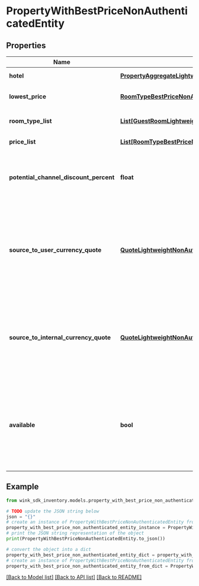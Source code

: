# PropertyWithBestPriceNonAuthenticatedEntity


## Properties

Name | Type | Description | Notes
------------ | ------------- | ------------- | -------------
**hotel** | [**PropertyAggregateLightweightNonAuthenticatedEntity**](PropertyAggregateLightweightNonAuthenticatedEntity.md) | Property details | 
**lowest_price** | [**RoomTypeBestPriceNonAuthenticatedEntity**](RoomTypeBestPriceNonAuthenticatedEntity.md) | Best-priced room at property | 
**room_type_list** | [**List[GuestRoomLightweightNonAuthenticatedEntity]**](GuestRoomLightweightNonAuthenticatedEntity.md) | Unique property room types | 
**price_list** | [**List[RoomTypeBestPriceNonAuthenticatedEntity]**](RoomTypeBestPriceNonAuthenticatedEntity.md) | Best-priced room types | 
**potential_channel_discount_percent** | **float** | The potential discount the user is entitled to if user is a member / authenticated. | 
**source_to_user_currency_quote** | [**QuoteLightweightNonAuthenticatedEntity**](QuoteLightweightNonAuthenticatedEntity.md) | Exchange rate quote between the property&#39;s source currency and the user&#39;s desired currency that was used to populate price. | 
**source_to_internal_currency_quote** | [**QuoteLightweightNonAuthenticatedEntity**](QuoteLightweightNonAuthenticatedEntity.md) | Exchange rate quote between the property&#39;s source currency and the user&#39;s currency that was used to populate price. | 
**available** | **bool** | Flag to indicate whether this blocking is available or not. This data point is identifier to the available flag on the &#x60;price&#x60; child data point. | [optional] 

## Example

```python
from wink_sdk_inventory.models.property_with_best_price_non_authenticated_entity import PropertyWithBestPriceNonAuthenticatedEntity

# TODO update the JSON string below
json = "{}"
# create an instance of PropertyWithBestPriceNonAuthenticatedEntity from a JSON string
property_with_best_price_non_authenticated_entity_instance = PropertyWithBestPriceNonAuthenticatedEntity.from_json(json)
# print the JSON string representation of the object
print(PropertyWithBestPriceNonAuthenticatedEntity.to_json())

# convert the object into a dict
property_with_best_price_non_authenticated_entity_dict = property_with_best_price_non_authenticated_entity_instance.to_dict()
# create an instance of PropertyWithBestPriceNonAuthenticatedEntity from a dict
property_with_best_price_non_authenticated_entity_from_dict = PropertyWithBestPriceNonAuthenticatedEntity.from_dict(property_with_best_price_non_authenticated_entity_dict)
```
[[Back to Model list]](../README.md#documentation-for-models) [[Back to API list]](../README.md#documentation-for-api-endpoints) [[Back to README]](../README.md)


